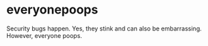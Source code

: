 # everyonepoops
Security bugs happen. Yes, they stink and can also be embarrassing. However, everyone poops. 
